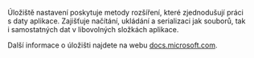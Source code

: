﻿Úložiště nastavení poskytuje metody rozšíření, které zjednodušují práci s daty aplikace. Zajišťuje načítání, ukládání a serializaci jak souborů, tak i samostatných dat v libovolných složkách aplikace.

Další informace o úložišti najdete na webu [docs.microsoft.com](https://docs.microsoft.com/en-us/uwp/api/windows.storage.applicationdata).
